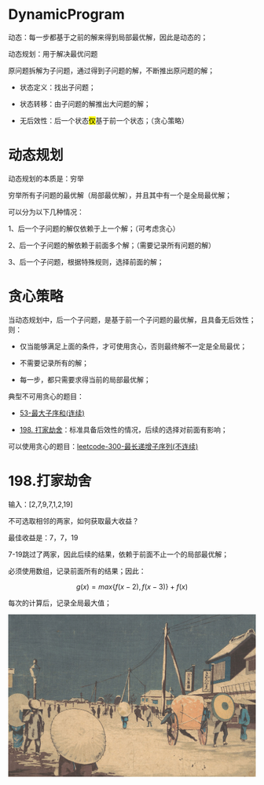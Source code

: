 # DynamicProgram

动态：每一步都基于之前的解来得到局部最优解，因此是动态的；

动态规划：用于解决最优问题

原问题拆解为子问题，通过得到子问题的解，不断推出原问题的解；

- 状态定义：找出子问题；

- 状态转移：由子问题的解推出大问题的解；

- 无后效性：后一个状态<mark>仅</mark>基于前一个状态；（贪心策略）

# 动态规划

动态规划的本质是：穷举

穷举所有子问题的最优解（局部最优解），并且其中有一个是全局最优解；

可以分为以下几种情况：

1、后一个子问题的解仅依赖于上一个解；（可考虑贪心）

2、后一个子问题的解依赖于前面多个解；（需要记录所有问题的解）

3、后一个子问题，根据特殊规则，选择前面的解；

# 贪心策略

当动态规划中，后一个子问题，是基于前一个子问题的最优解，且具备无后效性；则：

- 仅当能够满足上面的条件，才可使用贪心，否则最终解不一定是全局最优；

- 不需要记录所有的解；

- 每一步，都只需要求得当前的局部最优解；

典型不可用贪心的题目：

- [53-最大子序和(连续)](https://leetcode.cn/problems/maximum-subarray/)

- [198. 打家劫舍](https://leetcode.cn/problems/house-robber/description/?envType=study-plan&id=suan-fa-ru-men&plan=algorithms&plan_progress=19mrtk1)：标准具备后效性的情况，后续的选择对前面有影响；

可以使用贪心的题目：[leetcode-300-最长递增子序列(不连续)](https://leetcode.cn/problems/longest-increasing-subsequence/)



# 198.打家劫舍

输入：[2,7,9,7,1,2,19]

不可选取相邻的两家，如何获取最大收益？

最佳收益是：7，7，19

7-19跳过了两家，因此后续的结果，依赖于前面不止一个的局部最优解；

必须使用数组，记录前面所有的结果；因此：

$$
g(x) = max\{f(x-2), f(x-3)\} + f(x)
$$

每次的计算后，记录全局最大值；

![](../.images/2022-11-23-22-02-07-image.png)
